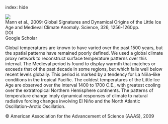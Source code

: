index: hide

<div class="Citation">
    <div class="Citation-thumb CitationThumb-linked"  data-href="https://doi.org/10.1126/science.1177303">
      <img src="https://static.claimspace.cloud/climate-study-static/refs/thumbs/11/Mann_et_al_2009-thumb.png" />
    </div>

  <div class="Citation-body">
    <div class="Citation-text">Mann et al., 2009: Global Signatures and Dynamical Origins of the Little Ice Age and Medieval Climate Anomaly. <span class="Article-journal">Science, </span><span class="Article-volume">326, </span>1256-1260pp.</div>
    <div class="Citation-links">
      <div class="CitationLink" data-href="https://doi.org/10.1126/science.1177303">
        <div class="CitationLink-icon CitationLink-Doi"></div>
        <div class="CitationLink-text">DOI</div>
      </div>
      <div class="CitationLink" data-href="https://scholar.google.com/scholar?q=10.1126/science.1177303">
        <div class="CitationLink-icon CitationLink-Scholar"></div>
        <div class="CitationLink-text">Google Scholar</div>
      </div>
    </div>
  </div>
</div>

Global temperatures are known to have varied over the past 1500 years, but the spatial patterns have remained poorly defined. We used a global climate proxy network to reconstruct surface temperature patterns over this interval. The Medieval period is found to display warmth that matches or exceeds that of the past decade in some regions, but which falls well below recent levels globally. This period is marked by a tendency for La Niña–like conditions in the tropical Pacific. The coldest temperatures of the Little Ice Age are observed over the interval 1400 to 1700 C.E., with greatest cooling over the extratropical Northern Hemisphere continents. The patterns of temperature change imply dynamical responses of climate to natural radiative forcing changes involving El Niño and the North Atlantic Oscillation–Arctic Oscillation.

<div class="Citation-copy">
&copy; American Association for the Advancement of Science (AAAS), 2009
</div>